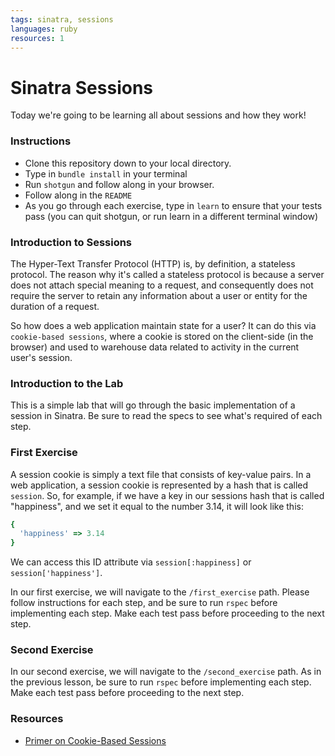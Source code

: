 ```yaml
---
tags: sinatra, sessions
languages: ruby
resources: 1
---
```


# Sinatra Sessions

Today we're going to be learning all about sessions and how they work!

### Instructions
- Clone this repository down to your local directory.
- Type in `bundle install` in your terminal
- Run `shotgun` and follow along in your browser. 
- Follow along in the `README`
- As you go through each exercise, type in `learn` to ensure that your tests pass (you can quit shotgun, or run learn in a different terminal window)

### Introduction to Sessions

The Hyper-Text Transfer Protocol (HTTP) is, by definition, a stateless protocol. The reason why it's called a stateless protocol is because a server does not attach special meaning to a request, and consequently does not require the server to retain any information about a user or entity for the duration of a request.

So how does a web application maintain state for a user? It can do this via `cookie-based sessions`, where a cookie is stored on the client-side (in the browser) and used to warehouse data related to activity in the current user's session.

### Introduction to the Lab

This is a simple lab that will go through the basic implementation of a session in Sinatra. Be sure to read the specs to see what's required of each step.

### First Exercise

A session cookie is simply a text file that consists of key-value pairs. In a web application, a session cookie is represented by a hash that is called `session`. So, for example, if we have a key in our sessions hash that is called "happiness", and we set it equal to the number 3.14, it will look like this:

```ruby
{
  'happiness' => 3.14
}
```

We can access this ID attribute via `session[:happiness]` or `session['happiness']`.

In our first exercise, we will navigate to the `/first_exercise` path. Please follow instructions for each step, and be sure to run `rspec` before implementing each step. Make each test pass before proceeding to the next step.

### Second Exercise

In our second exercise, we will navigate to the `/second_exercise` path. As in the previous lesson, be sure to run `rspec` before implementing each step. Make each test pass before proceeding to the next step.

### Resources
- [Primer on Cookie-Based Sessions](http://www.allaboutcookies.org/cookies/session-cookies-used-for.html)
